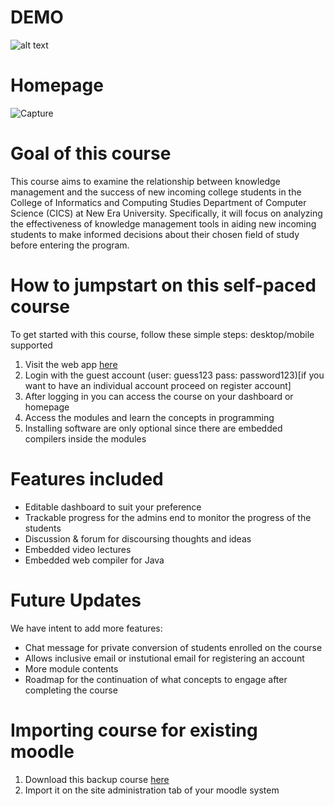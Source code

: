 # DEMO

![alt text](https://media.giphy.com/media/v1.Y2lkPTc5MGI3NjExZjc1YjI1MWFiZGQwMmY4ZDlkNGE5N2JlNTY4MGE3ZWFjNzA4NTExZCZjdD1n/6bMepux6Ed2Pi4E5ow/giphy.gif)
# Homepage
![Capture](https://user-images.githubusercontent.com/112526065/232699776-4a5a4f5c-85fc-48f9-9d2f-a708e3d6d4b9.PNG)

# Goal of this course

This course aims to examine the relationship between knowledge management and the success of new incoming college students in the College of Informatics and Computing Studies Department of Computer Science (CICS) at New Era University. Specifically, it will focus on analyzing the effectiveness of knowledge management tools in aiding new incoming students to make informed decisions about their chosen field of study before entering the program.

# How to jumpstart on this self-paced course
To get started with this course, follow these simple steps: desktop/mobile supported

1. Visit the web app [here](https://cs-training-course-rmjc.moodlecloud.com/)
2. Login with the guest account (user: guess123 pass: password123)[if you want to have an individual account proceed on register account]
3. After logging in you can access the course on your dashboard or homepage
4. Access the modules and learn the concepts in programming
5. Installing software are only optional since there are embedded compilers inside the modules

# Features included

* Editable dashboard to suit your preference
* Trackable progress for the admins end to monitor the progress of the students
* Discussion & forum for discoursing thoughts and ideas
* Embedded video lectures
* Embedded web compiler for Java

# Future Updates
We have intent to add more features:
* Chat message for private conversion of students enrolled on the course
* Allows inclusive email or instutional email for registering an account
* More module contents
* Roadmap for the continuation of what concepts to engage after completing the course

# Importing course for existing moodle
1. Download this backup course [here](https://cs-training-course-rmjc.moodlecloud.com/)
2. Import it on the site administration tab of your moodle system








